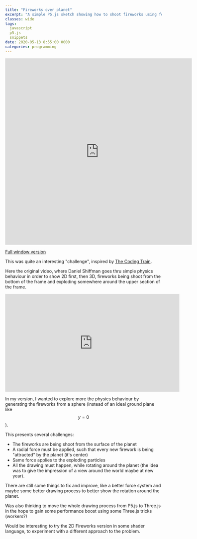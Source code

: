 ```yaml
---
title: "Fireworks over planet"
excerpt: "A simple P5.js sketch showing how to shoot fireworks using forces from a sphere"
classes: wide
tags: 
  javascript
  p5.js
  snippets
date: 2020-05-13 8:55:00 0000
categories: programming
---
```


<iframe width="600" height="600" frameborder="0" src="https://editor.p5js.org/andrearastelli/embed/KlWtDifEZ"></iframe>

[Full window version](https://editor.p5js.org/andrearastelli/present/KlWtDifEZ)

This was quite an interesting "challenge", inspired by [The Coding Train](https://www.youtube.com/channel/UCvjgXvBlbQiydffZU7m1_aw).

Here the original video, where Daniel Shiffman goes thru simple physics behaviour in order to show 2D first, then 3D, fireworks being shoot from the bottom of the frame and exploding somewhere around the upper section of the frame.

<iframe width="560" height="315" src="https://www.youtube-nocookie.com/embed/CKeyIbT3vXI" frameborder="0" allow="accelerometer; autoplay; encrypted-media; gyroscope; picture-in-picture" allowfullscreen></iframe>

In my version, I wanted to explore more the physics behaviour by generating the fireworks from a sphere (instead of an ideal ground plane like $$y=0$$).

This presents several challenges:
- The fireworks are being shoot from the surface of the planet
- A radial force must be applied, such that every new firework is being "attracted" by the planet (it's center)
- Same force applies to the exploding particles
- All the drawing must happen, while rotating around the planet (the idea was to give the impression of a view around the world maybe at new year).

There are still some things to fix and improve, like a better force system and maybe some better drawing process to better show the rotation around the planet.

Was also thinking to move the whole drawing process from P5.js to Three.js in the hope to gain some performance boost using some Three.js tricks (workers?)

Would be interesting to try the 2D Fireworks version in some shader language, to experiment with a different approach to the problem.
